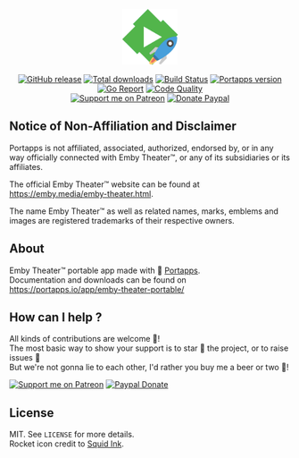 <p align="center"><a href="https://portapps.io/app/emby-theater-portable/" target="_blank"><img width="100" src="https://github.com/portapps/emby-theater-portable/blob/master/res/papp.png"></a></p>

<p align="center">
  <a href="https://portapps.io/app/emby-theater-portable/#download"><img src="https://img.shields.io/github/release/portapps/emby-theater-portable.svg?style=flat-square" alt="GitHub release"></a>
  <a href="https://portapps.io/app/emby-theater-portable/#download"><img src="https://img.shields.io/github/downloads/portapps/emby-theater-portable/total.svg?style=flat-square" alt="Total downloads"></a>
  <a href="https://travis-ci.com/portapps/emby-theater-portable"><img src="https://img.shields.io/travis/com/portapps/emby-theater-portable/master.svg?style=flat-square" alt="Build Status"></a>
  <a href="https://github.com/portapps/portapps"><img src="https://img.shields.io/badge/portapps-1.28.0-479fdb.svg?style=flat-square" alt="Portapps version"></a>
  <a href="https://goreportcard.com/report/github.com/portapps/emby-theater-portable"><img src="https://goreportcard.com/badge/github.com/portapps/emby-theater-portable?style=flat-square" alt="Go Report"></a>
  <a href="https://www.codacy.com/app/portapps/emby-theater-portable"><img src="https://img.shields.io/codacy/grade/148a4a6337b54469aeed098476d32b93.svg?style=flat-square" alt="Code Quality"></a>
  <br /><a href="https://www.patreon.com/crazymax"><img src="https://img.shields.io/badge/donate-patreon-f96854.svg?logo=patreon&style=flat-square" alt="Support me on Patreon"></a>
  <a href="https://www.paypal.me/crazyws"><img src="https://img.shields.io/badge/donate-paypal-00457c.svg?logo=paypal&style=flat-square" alt="Donate Paypal"></a>
</p>

## Notice of Non-Affiliation and Disclaimer

Portapps is not affiliated, associated, authorized, endorsed by, or in any way officially connected with Emby Theater™, or any of its subsidiaries or its affiliates.

The official Emby Theater™ website can be found at https://emby.media/emby-theater.html.

The name Emby Theater™ as well as related names, marks, emblems and images are registered trademarks of their respective owners.

## About

Emby Theater™ portable app made with 🚀 [Portapps](https://portapps.io).<br />
Documentation and downloads can be found on https://portapps.io/app/emby-theater-portable/

## How can I help ?

All kinds of contributions are welcome :raised_hands:!<br />
The most basic way to show your support is to star :star2: the project, or to raise issues :speech_balloon:<br />
But we're not gonna lie to each other, I'd rather you buy me a beer or two :beers:!

[![Support me on Patreon](https://portapps.io/img/donate/patreon.png)](https://www.patreon.com/crazymax) 
[![Paypal Donate](https://portapps.io/img/donate/paypal.png)](https://www.paypal.me/crazyws)

## License

MIT. See `LICENSE` for more details.<br />
Rocket icon credit to [Squid Ink](http://thesquid.ink).
